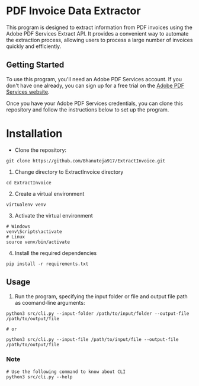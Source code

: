 # PDF Invoice Data Extractor

This program is designed to extract information from PDF invoices using the Adobe PDF Services Extract API. It provides a convenient way to automate the extraction process, allowing users to process a large number of invoices quickly and efficiently.

## Getting Started

To use this program, you'll need an Adobe PDF Services account. If you don't have one already, you can sign up for a free trial on the [Adobe PDF Services website](https://developer.adobe.com/document-services/apis/pdf-extract/).

Once you have your Adobe PDF Services credentials, you can clone this repository and follow the instructions below to set up the program.

# Installation

* Clone the repository:

```Shell
git clone https://github.com/Bhanuteja917/ExtractInvoice.git
```
1. Change directory to ExtractInvoice directory

```Shell
cd ExtractInvoice
```

2. Create a virtual environment 

```Shell
virtualenv venv
```

3. Activate the virtual environment

```Shell
# Windows
venv\Scripts\activate
# Linux
source venv/bin/activate
```

4. Install the required dependencies

```Shell
pip install -r requirements.txt
```

## Usage

1. Run the program, specifying the input folder or file and output file path as coomand-line arguments:

```Shell
python3 src/cli.py --input-folder /path/to/input/folder --output-file /path/to/output/file

# or

python3 src/cli.py --input-file /path/to/input/file --output-file /path/to/output/file
```

### Note
```Shell
# Use the following command to know about CLI
python3 src/cli.py --help
```






